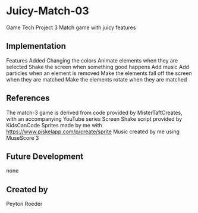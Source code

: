 # Juicy-Match-03
Game Tech Project 3
Match game with juicy features

## Implementation
Features Added
Changing the colors
Animate elements when they are selected
Shake the screen when something good happens
Add music
Add particles when an element is removed
Make the elements fall off the screen when they are matched
Make the elements rotate when they are matched


## References
The match-3 game is derived from code provided by MisterTaftCreates, with an accompanying YouTube series
Screen Shake script provided by KidsCanCode
Sprites made by me with https://www.piskelapp.com/p/create/sprite
Music created by me using MuseScore 3
## Future Development
none

## Created by
Peyton Roeder
